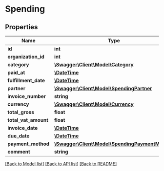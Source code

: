 # Spending

## Properties
Name | Type | Description | Notes
------------ | ------------- | ------------- | -------------
**id** | **int** |  | [optional] 
**organization_id** | **int** |  | [optional] 
**category** | [**\Swagger\Client\Model\Category**](Category.md) |  | [optional] 
**paid_at** | [**\DateTime**](\DateTime.md) |  | [optional] 
**fulfillment_date** | [**\DateTime**](\DateTime.md) |  | [optional] 
**partner** | [**\Swagger\Client\Model\SpendingPartner**](SpendingPartner.md) |  | [optional] 
**invoice_number** | **string** |  | [optional] 
**currency** | [**\Swagger\Client\Model\Currency**](Currency.md) |  | [optional] 
**total_gross** | **float** |  | [optional] 
**total_vat_amount** | **float** |  | [optional] 
**invoice_date** | [**\DateTime**](\DateTime.md) |  | [optional] 
**due_date** | [**\DateTime**](\DateTime.md) |  | [optional] 
**payment_method** | [**\Swagger\Client\Model\SpendingPaymentMethod**](SpendingPaymentMethod.md) |  | [optional] 
**comment** | **string** |  | [optional] 

[[Back to Model list]](../../README.md#documentation-for-models) [[Back to API list]](../../README.md#documentation-for-api-endpoints) [[Back to README]](../../README.md)

